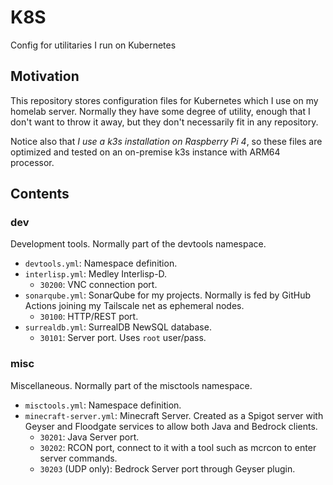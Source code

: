 # K8S

Config for utilitaries I run on Kubernetes

## Motivation

This repository stores configuration files for Kubernetes which I use on my homelab
server. Normally they have some degree of utility, enough that I don't want to throw
it away, but they don't necessarily fit in any repository.

Notice also that *I use a k3s installation on Raspberry Pi 4*, so these files are
optimized and tested on an on-premise k3s instance with ARM64 processor.

## Contents

### dev

Development tools. Normally part of the devtools namespace.

- `devtools.yml`: Namespace definition.
- `interlisp.yml`: Medley Interlisp-D.
  - `30200`: VNC connection port.
- `sonarqube.yml`: SonarQube for my projects. Normally is fed by GitHub Actions joining
  my Tailscale net as ephemeral nodes.
  - `30100`: HTTP/REST port.
- `surrealdb.yml`: SurrealDB NewSQL database.
  - `30101`: Server port. Uses `root` user/pass.

### misc

Miscellaneous. Normally part of the misctools namespace.

- `misctools.yml`: Namespace definition.
- `minecraft-server.yml`: Minecraft Server. Created as a Spigot server with Geyser and
  Floodgate services to allow both Java and Bedrock clients.
  - `30201`: Java Server port.
  - `30202`: RCON port, connect to it with a tool such as mcrcon to enter server commands.
  - `30203` (UDP only): Bedrock Server port through Geyser plugin.

